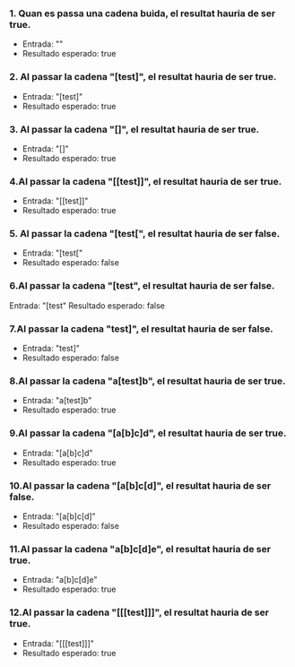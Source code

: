 ### 1. Quan es passa una cadena buida, el resultat hauria de ser true.
- Entrada: ""
- Resultado esperado: true


### 2. Al passar la cadena "[test]", el resultat hauria de ser true.
 - Entrada: "[test]"
 - Resultado esperado: true

### 3. Al passar la cadena "[]", el resultat hauria de ser true.
- Entrada: "[]"
- Resultado esperado: true


### 4.Al passar la cadena "[[test]]", el resultat hauria de ser true.
- Entrada: "[[test]]"
- Resultado esperado: true

### 5. Al passar la cadena "[test[", el resultat hauria de ser false.
- Entrada: "[test["
- Resultado esperado: false

### 6.Al passar la cadena "[test", el resultat hauria de ser false.
Entrada: "[test"
Resultado esperado: false

### 7.Al passar la cadena "test]", el resultat hauria de ser false.
- Entrada: "test]"
- Resultado esperado: false

### 8.Al passar la cadena "a[test]b", el resultat hauria de ser true.
- Entrada: "a[test]b"
- Resultado esperado: true

### 9.Al passar la cadena "[a[b]c]d", el resultat hauria de ser true.
- Entrada: "[a[b]c]d"
- Resultado esperado: true

### 10.Al passar la cadena "[a[b]c[d]", el resultat hauria de ser false.
- Entrada: "[a[b]c[d]"
- Resultado esperado: false

### 11.Al passar la cadena "a[b]c[d]e", el resultat hauria de ser true.
- Entrada: "a[b]c[d]e"
- Resultado esperado: true

### 12.Al passar la cadena "[[[test]]]", el resultat hauria de ser true.
- Entrada: "[[[test]]]"
- Resultado esperado: true